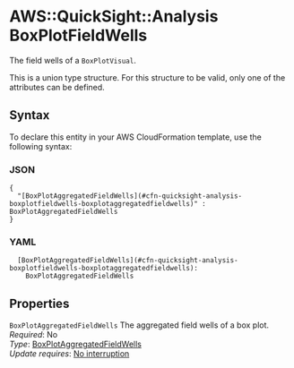 # AWS::QuickSight::Analysis BoxPlotFieldWells<a name="aws-properties-quicksight-analysis-boxplotfieldwells"></a>

The field wells of a `BoxPlotVisual`\.

This is a union type structure\. For this structure to be valid, only one of the attributes can be defined\.

## Syntax<a name="aws-properties-quicksight-analysis-boxplotfieldwells-syntax"></a>

To declare this entity in your AWS CloudFormation template, use the following syntax:

### JSON<a name="aws-properties-quicksight-analysis-boxplotfieldwells-syntax.json"></a>

```
{
  "[BoxPlotAggregatedFieldWells](#cfn-quicksight-analysis-boxplotfieldwells-boxplotaggregatedfieldwells)" : BoxPlotAggregatedFieldWells
}
```

### YAML<a name="aws-properties-quicksight-analysis-boxplotfieldwells-syntax.yaml"></a>

```
  [BoxPlotAggregatedFieldWells](#cfn-quicksight-analysis-boxplotfieldwells-boxplotaggregatedfieldwells):
    BoxPlotAggregatedFieldWells
```

## Properties<a name="aws-properties-quicksight-analysis-boxplotfieldwells-properties"></a>

`BoxPlotAggregatedFieldWells` <a name="cfn-quicksight-analysis-boxplotfieldwells-boxplotaggregatedfieldwells"></a>
The aggregated field wells of a box plot\.  
_Required_: No  
_Type_: [BoxPlotAggregatedFieldWells](aws-properties-quicksight-analysis-boxplotaggregatedfieldwells.md)  
_Update requires_: [No interruption](https://docs.aws.amazon.com/AWSCloudFormation/latest/UserGuide/using-cfn-updating-stacks-update-behaviors.html#update-no-interrupt)
